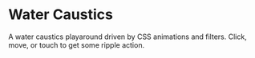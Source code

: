 # Water Caustics

A water caustics playaround driven by CSS animations and filters. Click, move, or touch to get some ripple action.